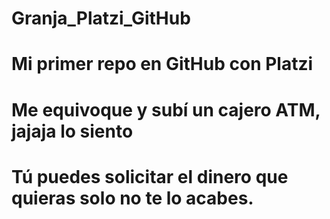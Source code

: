 # Granja_Platzi_GitHub
# Mi primer repo en GitHub con Platzi

# Me equivoque y subí un cajero ATM, jajaja lo siento

# Tú puedes solicitar el dinero que quieras solo no te lo acabes.
